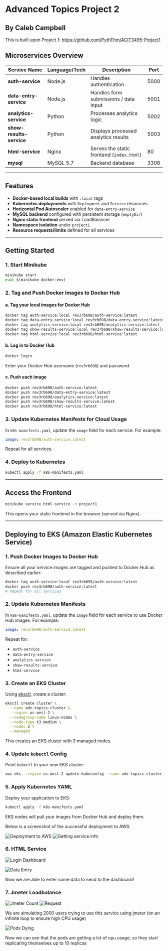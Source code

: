 # Advanced Topics Project 2
## By Caleb Campbell

This is built upon Project 1:
https://github.com/PythThm/ACIT3495-Project1

## Microservices Overview

| Service Name         | Language/Tech | Description                          | Port |
|----------------------|----------------|--------------------------------------|------|
| **auth-service**     | Node.js        | Handles authentication               | 5000 |
| **data-entry-service** | Node.js      | Handles form submissions / data input| 5001 |
| **analytics-service** | Python        | Processes analytics logic            | 5002 |
| **show-results-service** | Python    | Displays processed analytics results | 5003 |
| **html-service**     | Nginx          | Serves the static frontend (`index.html`) | 80 |
| **mysql**            | MySQL 5.7      | Backend database                     | 3306 |

---

## Features

- **Docker-based local builds** with `:local` tags
- **Kubernetes deployments** with `Deployment` and `Service` resources
- **Horizontal Pod Autoscaler** enabled for `data-entry-service`
- **MySQL backend** configured with persistent storage (`emptyDir`)
- **Nginx static frontend** served via LoadBalancer
- **Namespace isolation** under `project1`
- **Resource requests/limits** defined for all services

---

## Getting Started

### 1. Start Minikube
```bash
minikube start
eval $(minikube docker-env)
```

### 2. Tag and Push Docker Images to Docker Hub

#### a. Tag your local images for Docker Hub
```bash
docker tag auth-service:local rev3rb698/auth-service:latest
docker tag data-entry-service:local rev3rb698/data-entry-service:latest
docker tag analytics-service:local rev3rb698/analytics-service:latest
docker tag show-results-service:local rev3rb698/show-results-service:latest
docker tag html-service:local rev3rb698/html-service:latest
```

#### b. Log in to Docker Hub
```bash
docker login
```

Enter your Docker Hub username (`rev3rb698`) and password.

#### c. Push each image
```bash
docker push rev3rb698/auth-service:latest
docker push rev3rb698/data-entry-service:latest
docker push rev3rb698/analytics-service:latest
docker push rev3rb698/show-results-service:latest
docker push rev3rb698/html-service:latest
```

### 3. Update Kubernetes Manifests for Cloud Usage

In `k8s-manifests.yaml`, update the `image` field for each service. For example:

```yaml
image: rev3rb698/auth-service:latest
```

Repeat for all services.

### 4. Deploy to Kubernetes
```bash
kubectl apply -f k8s-manifests.yaml
```

---

## Access the Frontend

```bash
minikube service html-service -n project1
```

This opens your static frontend in the browser (served via Nginx).

---

## Deploying to EKS (Amazon Elastic Kubernetes Service)

### 1. Push Docker Images to Docker Hub

Ensure all your service images are tagged and pushed to Docker Hub as described earlier:

```bash
docker tag auth-service:local rev3rb698/auth-service:latest
docker push rev3rb698/auth-service:latest
# Repeat for all services
```

### 2. Update Kubernetes Manifests

In `k8s-manifests.yaml`, update the `image` field for each service to use Docker Hub images. For example:

```yaml
image: rev3rb698/auth-service:latest
```

Repeat for:
- `auth-service`
- `data-entry-service`
- `analytics-service`
- `show-results-service`
- `html-service`

### 3. Create an EKS Cluster

Using [eksctl](https://eksctl.io/), create a cluster:

```bash
eksctl create cluster \
  --name adv-topics-cluster \
  --region us-west-2 \
  --nodegroup-name linux-nodes \
  --node-type t3.medium \
  --nodes 3 \
  --managed
```

This creates an EKS cluster with 3 managed nodes.

### 4. Update `kubectl` Config

Point `kubectl` to your new EKS cluster:

```bash
aws eks --region us-west-2 update-kubeconfig --name adv-topics-cluster
```

### 5. Apply Kubernetes YAML

Deploy your application to EKS:

```bash
kubectl apply -f k8s-manifests.yaml
```

EKS nodes will pull your images from Docker Hub and deploy them.


Below is a screenshot of the successful deployment to AWS:

![Deployment to AWS](deploy_to_aws.png)
![Getting service info](get_service_info.png)

### 6. HTML Service

![Login Dashboard](login_screen.png)

![Data Entry](data_entry.png)

Now we are able to enter some data to send to the dashboard!

### 7. Jmeter Loadbalance

![Jmeter Count](jmeter_user_count.png)
![Request](request_to_send.png)

We are simulating 2000 users trying to use this service using jmeter (on an infinite loop to ensure high CPU usage)

![Pods Dying](pods_feeling_heat.png)

Now we can see that the pods are getting a lot of cpu usage, so they start replicating themselves up to 10 replicas



